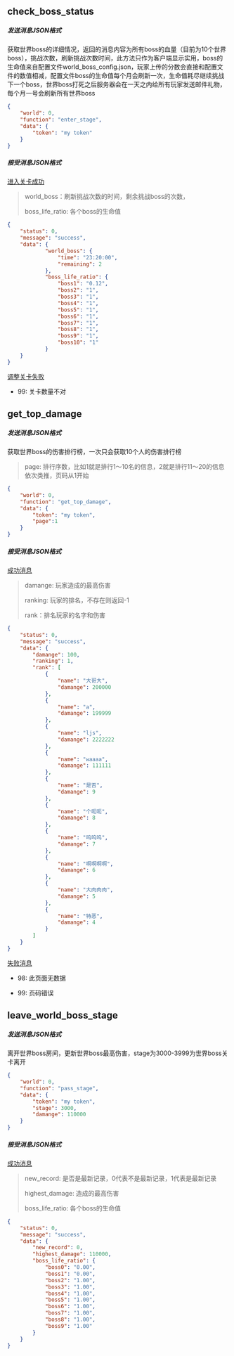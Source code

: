 ## check_boss_status

##### 发送消息JSON格式

获取世界boss的详细情况，返回的消息内容为所有boss的血量（目前为10个世界boss），挑战次数，刷新挑战次数时间，此方法只作为客户端显示实用，boss的生命值来自配置文件world_boss_config.json，玩家上传的分数会直接和配置文件的数值相减，配置文件boss的生命值每个月会刷新一次，生命值耗尽继续挑战下一个boss，世界boss打死之后服务器会在一天之内给所有玩家发送邮件礼物，每个月一号会刷新所有世界boss

```json
{
	"world": 0,
	"function": "enter_stage",
	"data": {
		"token": "my token"
	}
}
```

##### 接受消息JSON格式

[进入关卡成功]()

> world_boss：刷新挑战次数的时间，剩余挑战boss的次数，
>
> boss_life_ratio: 各个boss的生命值

```json
{
	"status": 0,
	"message": "success",
	"data": {
			"world_boss": {
				"time": "23:20:00",
				"remaining": 2
			},
			"boss_life_ratio": {
				"boss1": "0.12",
				"boss2": "1",
				"boss3": "1",
				"boss4": "1",
				"boss5": "1",
				"boss6": "1",
				"boss7": "1",
				"boss8": "1",
				"boss9": "1",
				"boss10": "1"
			}
	}
}
```

[调整关卡失败]()

* 99: 关卡数量不对

## get_top_damage

##### 发送消息JSON格式

获取世界boss的伤害排行榜，一次只会获取10个人的伤害排行榜

>page: 排行序数，比如1就是排行1～10名的信息，2就是排行11～20的信息依次类推，页码从1开始

```json
{ 
	"world": 0,
	"function": "get_top_damage",
	"data": {
		"token": "my token",
    	"page":1
	}
}
```

##### 接受消息JSON格式

[成功消息]()

> damange: 玩家造成的最高伤害
>
> ranking: 玩家的排名，不存在则返回-1
>
> rank：排名玩家的名字和伤害

```json
{
	"status": 0,
	"message": "success",
	"data": {
        "damange": 100, 
        "ranking": 1,
		"rank": [
			{
				"name": "大哥大",
				"damange": 200000
			},
			{
				"name": "a",
				"damange": 199999
			},
			{
				"name": "ljs",
				"damange": 2222222
			},
			{
				"name": "waaaa",
				"damange": 111111
			},
			{
				"name": "是否",
				"damange": 9
			},
			{
				"name": "个呃呃",
				"damange": 8
			},
			{
				"name": "呜呜呜",
				"damange": 7
			},
			{
				"name": "啊啊啊啊",
				"damange": 6
			},
			{
				"name": "大肉肉肉",
				"damange": 5
			},
			{
				"name": "特恶",
				"damange": 4
			}
		]
	}
}
```

[失败消息]()

- 98: 此页面无数据

* 99: 页码错误



## leave_world_boss_stage

##### 发送消息JSON格式

离开世界boss房间，更新世界boss最高伤害，stage为3000-3999为世界boss关卡离开

```json
{ 
	"world": 0,
	"function": "pass_stage",
	"data": {
		"token": "my token",
        "stage": 3000, 
        "damange": 110000
	}
}
```

##### 接受消息JSON格式

[成功消息]()

>new_record: 是否是最新记录，0代表不是最新记录，1代表是最新记录
>
>highest_damage: 造成的最高伤害
>
>boss_life_ratio: 各个boss的生命值

```json
{
	"status": 0,
	"message": "success",
	"data": {
		"new_record": 0,
		"highest_damage": 110000,
		"boss_life_ratio": {
			"boss0": "0.00",
			"boss1": "0.00",
			"boss2": "1.00",
			"boss3": "1.00",
			"boss4": "1.00",
			"boss5": "1.00",
			"boss6": "1.00",
			"boss7": "1.00",
			"boss8": "1.00",
			"boss9": "1.00"
		}
	}
}
```

























